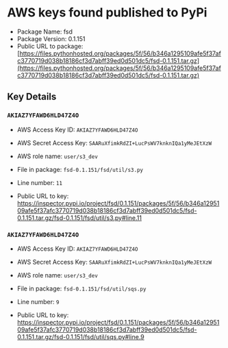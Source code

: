 # AWS keys found published to PyPi

* Package Name: fsd
* Package Version: 0.1.151
* Public URL to package: [https://files.pythonhosted.org/packages/5f/56/b346a1295109afe5f37afc3770719d038b18186cf3d7abff39ed0d501dc5/fsd-0.1.151.tar.gz](https://files.pythonhosted.org/packages/5f/56/b346a1295109afe5f37afc3770719d038b18186cf3d7abff39ed0d501dc5/fsd-0.1.151.tar.gz)

## Key Details

### `AKIAZ7YFAWD6HLD47Z4O`

* AWS Access Key ID: `AKIAZ7YFAWD6HLD47Z4O`
* AWS Secret Access Key: `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` 
* AWS role name: `user/s3_dev`
* File in package: `fsd-0.1.151/fsd/util/s3.py`
* Line number: `11`

* Public URL to key: https://inspector.pypi.io/project/fsd/0.1.151/packages/5f/56/b346a1295109afe5f37afc3770719d038b18186cf3d7abff39ed0d501dc5/fsd-0.1.151.tar.gz/fsd-0.1.151/fsd/util/s3.py#line.11



### `AKIAZ7YFAWD6HLD47Z4O`

* AWS Access Key ID: `AKIAZ7YFAWD6HLD47Z4O`
* AWS Secret Access Key: `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` 
* AWS role name: `user/s3_dev`
* File in package: `fsd-0.1.151/fsd/util/sqs.py`
* Line number: `9`

* Public URL to key: https://inspector.pypi.io/project/fsd/0.1.151/packages/5f/56/b346a1295109afe5f37afc3770719d038b18186cf3d7abff39ed0d501dc5/fsd-0.1.151.tar.gz/fsd-0.1.151/fsd/util/sqs.py#line.9


